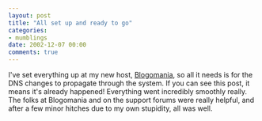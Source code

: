 ```yaml
---
layout: post
title: "All set up and ready to go"
categories:
- mumblings
date: 2002-12-07 00:00
comments: true
---
```


<p>I've set everything up at my new host, <a href="http://www.blogomania.com" title="There's always room for one more!">Blogomania</a>, so all it needs is for the DNS changes to propagate through the system. If you can see this post, it means it's already happened! Everything went incredibly smoothly really. The folks at Blogomania and on the support forums were really helpful, and after a few minor hitches due to my own stupidity, all was well.</p>


